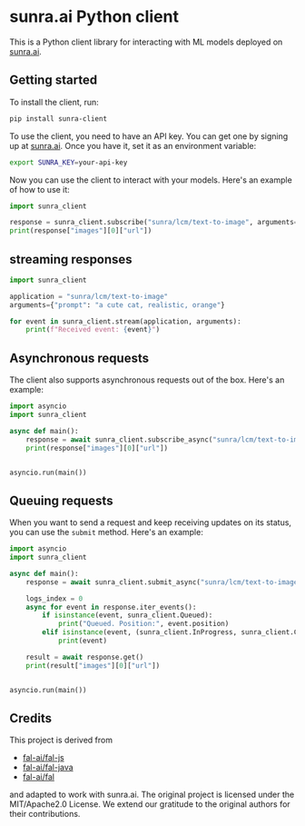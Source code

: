 # sunra.ai Python client

This is a Python client library for interacting with ML models deployed on [sunra.ai](https://sunra.ai).

## Getting started

To install the client, run:

```bash
pip install sunra-client
```

To use the client, you need to have an API key. You can get one by signing up at [sunra.ai](https://sunra.ai). Once you have it, set
it as an environment variable:

```bash
export SUNRA_KEY=your-api-key
```

Now you can use the client to interact with your models. Here's an example of how to use it:

```python
import sunra_client

response = sunra_client.subscribe("sunra/lcm/text-to-image", arguments={"prompt": "a cute cat, realistic, orange"})
print(response["images"][0]["url"])
```

## streaming responses
```python
import sunra_client

application = "sunra/lcm/text-to-image"
arguments={"prompt": "a cute cat, realistic, orange"}

for event in sunra_client.stream(application, arguments):
    print(f"Received event: {event}")
```

## Asynchronous requests

The client also supports asynchronous requests out of the box. Here's an example:

```python
import asyncio
import sunra_client

async def main():
    response = await sunra_client.subscribe_async("sunra/lcm/text-to-image", arguments={"prompt": "a cute cat, realistic, orange"})
    print(response["images"][0]["url"])


asyncio.run(main())
```


## Queuing requests

When you want to send a request and keep receiving updates on its status, you can use the `submit` method. Here's an example:

```python
import asyncio
import sunra_client

async def main():
    response = await sunra_client.submit_async("sunra/lcm/text-to-image", arguments={"prompt": "a cute cat, realistic, orange"})

    logs_index = 0
    async for event in response.iter_events():
        if isinstance(event, sunra_client.Queued):
            print("Queued. Position:", event.position)
        elif isinstance(event, (sunra_client.InProgress, sunra_client.Completed)):
            print(event)

    result = await response.get()
    print(result["images"][0]["url"])


asyncio.run(main())
```

## Credits

This project is derived from

- [fal-ai/fal-js](https://github.com/fal-ai/fal-js)
- [fal-ai/fal-java](https://github.com/fal-ai/fal-java)
- [fal-ai/fal](https://github.com/fal-ai/fal/tree/main/projects/fal_client)

and adapted to work with sunra.ai. The original project is licensed under the MIT/Apache2.0 License. We extend our gratitude to the original authors for their contributions.